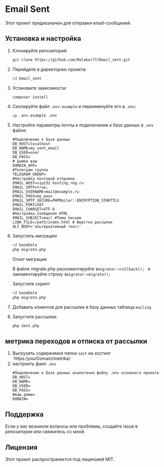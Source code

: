 # Email Sent

Этот проект предназначен для отправки email-сообщений.

## Установка и настройка

1. Клонируйте репозиторий:
   ```sh
   git clone https://github.com/Malakar77/Email_sent.git
   ```
2. Перейдите в директорию проекта:
   ```sh
   cd Email_sent
   ```
3. Установите зависимости:
   ```sh
   composer install
   ```
4. Скопируйте файл `.env.example` и переименуйте его в `.env`:
   ```sh
   cp .env.example .env
   ```
5. Настройте параметры почты и подключение к базе данных в `.env` файле:
   ```env
   #Подключение к Базе данных
   DB_HOST=localhost
   DB_NAME=my_sent_email
   DB_USER=user
   DB_PASS=
   # домен ваш
   DOMAIN_APP=
   #Телеграм группа
   TELEGRAM_GROUP=
   #Настройка почтовой отправки
   EMAIL_HOST=vip232.hosting.reg.ru
   EMAIL_SMTP=true;
   EMAIL_USERNAME=mail@example.ru
   EMAIL_PASS=my_pass
   EMAIL_SMTP_SECURE=PHPMailer::ENCRYPTION_STARTTLS
   EMAIL_PORT=587
   EMAIL_CHARSET=UTF-8
   #Настройка Сообщения HTML
   EMAIL_SUBJECT=mail #Тема письма
   LINK_FILE=/path/index.html # Верстка рассылки
   ALT_BODY='альтернативный текст'
   ```
6. Запустить миграцию 
    ```sh
   cd baseData
   php migrate.php
   ```
    Откат миграции
   
   В файле migrate.php раскоментируйте ```$migrator->rollback(); ```
   и закоментируйте строку  ```$migrator->migrate(); ```

   Запустите скрипт
   ```sh
   cd baseData
   php migrate.php
   ```
8. Добавить клиентов для рассылки в базу данных таблица `mailing`
9. Запустите рассылки:
   ```sh
   php Sent.php
   ```
## метрика переходов и отписка от рассылки
1. Выгрузить содержимое папки `sait` на хостинг `https:/yourDomain/metrika/
2. настроить фаил `.env`
   ```env
   #Подключение к Базе данных аналогично файлу .env основного проекта
   DB_HOST= 
   DB_NAME=
   DB_USER=
   DB_PASS=
   #ваш домен
   DOMAIN= 
   ```
## Поддержка

Если у вас возникли вопросы или проблемы, создайте issue в репозитории или свяжитесь со мной.

## Лицензия

Этот проект распространяется под лицензией MIT.

